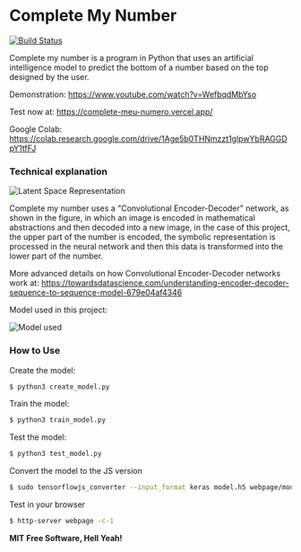 # Complete My Number

[![Build Status](https://travis-ci.org/joemccann/dillinger.svg?branch=master)](https://travis-ci.org/joemccann/dillinger)

Complete my number is a program in Python that uses an artificial intelligence model to predict the bottom of a number based on the top designed by the user.

Demonstration: https://www.youtube.com/watch?v=WefbqdMbYso

Test now at: https://complete-meu-numero.vercel.app/

Google Colab: https://colab.research.google.com/drive/1Age5b0THNmzzt1glpwYbRAGGDpY1tfFJ

### Technical explanation

![Latent Space Representation](https://miro.medium.com/max/3200/0*kHJ_LsPi-jz_CreZ.png)


Complete my number uses a "Convolutional Encoder-Decoder" network, as shown in the figure, in which an image is encoded in mathematical abstractions and then decoded into a new image, in the case of this project, the upper part of the number is encoded, the symbolic representation is processed in the neural network and then this data is transformed into the lower part of the number.

More advanced details on how Convolutional Encoder-Decoder networks work at: https://towardsdatascience.com/understanding-encoder-decoder-sequence-to-sequence-model-679e04af4346

Model used in this project:

![Model used](https://i.ibb.co/X4rFR0Q/download-10.png)

### How to Use

Create the model:
```sh
$ python3 create_model.py
```

Train the model:
```sh
$ python3 train_model.py
```

Test the model:
```sh
$ python3 test_model.py
```

Convert the model to the JS version 
```sh
$ sudo tensorflowjs_converter --input_format keras model.h5 webpage/model
```

Test in your browser
```sh
$ http-server webpage -c-1 
```

**MIT**
**Free Software, Hell Yeah!**